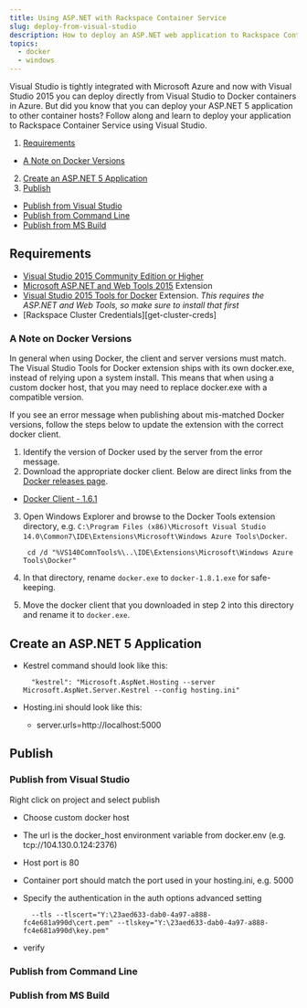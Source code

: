 ```yaml
---
title: Using ASP.NET with Rackspace Container Service
slug: deploy-from-visual-studio
description: How to deploy an ASP.NET web application to Rackspace Container Service using Visual Studio
topics:
  - docker
  - windows
---
```


<!--ASP.NET 5 can run on Linux but most .NET devs aren't familiar enough with Linux to know how to deploy or run their server. RCS would work well in this situation as the entire process can be mediated through familiar tools Visual Studio and VS Online.

* How to test on a local docker container running linux from your windows dev box
* Deploy from Visual Studio to your local machine
* Deploy directly to RCS
* CI/CD
 * Build a docker image using VSO
 * Publish to docker hub
 * Deploy to staging
 * Deploy to production
-->

Visual Studio is tightly integrated with Microsoft Azure and now with Visual Studio 2015
you can deploy directly from Visual Studio to Docker containers in Azure. But did you
know that you can deploy your ASP.NET 5 application to other container hosts? Follow along
and learn to deploy your application to Rackspace Container Service using Visual Studio.

1. [Requirements](#Requirements)
  * [A Note on Docker Versions](#DockerVersions)
2. [Create an ASP.NET 5 Application](#CreateApp)
3. [Publish](#Publish)
  * [Publish from Visual Studio](#VisualStudioPublish)
  * [Publish from Command Line](#CommandLinePublish)
  * [Publish from MS Build](#MSBuildPublish)

## <a name="Requirements"></a> Requirements ##

* [Visual Studio 2015 Community Edition or Higher][get-vs]
* [Microsoft ASP.NET and Web Tools 2015][vs-webtools-plugin] Extension
* [Visual Studio 2015 Tools for Docker][vs-docker-plugin] Extension. *This requires the ASP.NET and Web Tools, so make sure to install that first*
* [Rackspace Cluster Credentials][get-cluster-creds]

[vs-webtools-plugin]: https://www.microsoft.com/en-us/download/details.aspx?id=48738
[vs-docker-plugin]: https://visualstudiogallery.msdn.microsoft.com/0f5b2caa-ea00-41c8-b8a2-058c7da0b3e4
[get-vs]: https://www.visualstudio.com/downloads/download-visual-studio-vs

### <a name="DockerVersions"></a>A Note on Docker Versions ###

In general when using Docker, the client and server versions must match.
The Visual Studio Tools for Docker extension ships with its own docker.exe,
instead of relying upon a system install. This means that when using a custom
docker host, that you may need to replace docker.exe with a compatible version.

If you see an error message when publishing about mis-matched Docker versions,
follow the steps below to update the extension with the correct docker client.

<!-- TODO: Add example message about versions needing to match -->

1. Identify the version of Docker used by the server from the error message.
2. Download the appropriate docker client. Below are direct links from the [Docker releases page][docker-releases].
  * [Docker Client - 1.6.1](https://get.docker.com/builds/Windows/x86_64/docker-1.6.1.exe)
3. Open Windows Explorer and browse to the Docker Tools extension directory, e.g. `C:\Program Files (x86)\Microsoft Visual Studio 14.0\Common7\IDE\Extensions\Microsoft\Windows Azure Tools\Docker`.

        cd /d "%VS140ComnTools%\..\IDE\Extensions\Microsoft\Windows Azure Tools\Docker"
4. In that directory, rename `docker.exe` to `docker-1.8.1.exe` for safe-keeping.
5. Move the docker client that you downloaded in step 2 into this directory and rename it to `docker.exe`.

[docker-releases]: https://github.com/docker/docker/releases

## <a name="CreateApp"></a> Create an ASP.NET 5 Application ##

* Kestrel command should look like this:

        "kestrel": "Microsoft.AspNet.Hosting --server Microsoft.AspNet.Server.Kestrel --config hosting.ini"
* Hosting.ini should look like this:
  * server.urls=http://localhost:5000

## <a name="Publish"></a> Publish ##

### <a name="VisualStudioPublish"></a> Publish from Visual Studio ###

Right click on project and select publish

* Choose custom docker host
* The url is the docker_host environment variable from docker.env (e.g. tcp://104.130.0.124:2376)
* Host port is 80
* Container port should match the port used in your hosting.ini, e.g. 5000
* Specify the authentication in the auth options advanced setting

        --tls --tlscert="Y:\23aed633-dab0-4a97-a888-fc4e681a990d\cert.pem" --tlskey="Y:\23aed633-dab0-4a97-a888-fc4e681a990d\key.pem"
* verify


### <a name="CommandLinePublish"></a> Publish from Command Line ###

### <a name="MSBuildPublish"></a> Publish from MS Build ###
